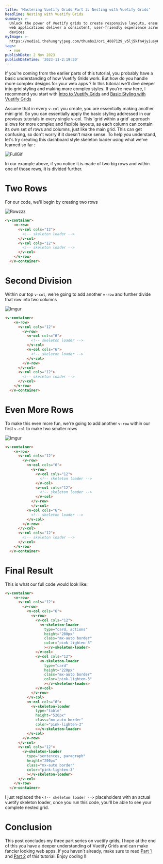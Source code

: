 ```yaml
---
title: 'Mastering Vuetify Grids Part 3: Nesting with Vuetify Grids'
headline: Nesting with Vuetify Grids
summary: >-
  Unlock the power of Vuetify grids to create responsive layouts, ensuring your
  web applications deliver a consistent, user-friendly experience across all
  devices
myImage: >-
  https://media1.thehungryjpeg.com/thumbs2/ori_4087129_v5lj5kfn4jyiusy6vz7p6cywydqltj8z9sb79480_decorative-russian-dolls-matryoshka-dolls-flat-tourist-souvenirs-fro.jpg
tags:
  - vue
publishDate: 2 Nov 2023
publishDateTime: '2023-11-2:19:30'
---
```


If you're coming from the earlier parts of this tutorial, you probably have a basic understanding of how Vuetify Grids work. But how do you handle more complex designs for your web apps ? In this tutorial we'll dive deeper into grid styling and making more complex styles. If you're new here, I recommend you start with [Intro to Vuetify Grids](/blog/quick-look-vuetify-grids) and [Basic Styling with Vuetify Grids](/blog/styling-vuetify-grids)

Assume that in every `v-col` you create, you are essentially making another mini grid. So you can essentially apply the basic styling addressed in our previous tutorials in every single v-col. This 'grid within a grid' approach allows for more complex and flexible layouts, as each column can contain its own set of rows and columns, just like the main grid. This can get confusing, so don't worry if it doesn't make sense. To help you understand, let's try creating this dashboard style skeleton loader using what we've learned so far :

![FullGif](https://i.imgur.com/tUP4Ne9.gif)

In our example above, if you notice it is made of two big rows and within one of those rows, it is divided further.

# Two Rows

For our code, we'll begin by creating two rows

![Rowzzz](https://i.imgur.com/BQyzo9b.png)

```html
<v-container>
    <v-row>
      <v-col cols="12">
        <!-- skeleton loader -->
      </v-col>
      <v-col cols="12">
        <!-- skeleton loader -->
      </v-col>
    </v-row>
  </v-container>
```

# Second Division

Within our top `v-col`, we're going to add another `v-row` and further divide that row into two columns

![Imgur](https://i.imgur.com/dZxx6EO.png)

```html
<v-container>
    <v-row>
      <v-col cols="12">
        <v-row>
          <v-col cols="6">
            <!-- skeleton loader -->
          </v-col>
          <v-col cols="6">
            <!-- skeleton loader -->
          </v-col>
        </v-row>
      </v-col>
      <v-col cols="12">
        <!-- skeleton loader -->
      </v-col>
    </v-row>
  </v-container>
```

# Even More Rows

To make this even more fun, we're going to add another `v-row` within our first `v-col` to make two smaller rows

![Imgur](https://i.imgur.com/fcNgkhp.png)

```html
<v-container>
    <v-row>
      <v-col cols="12">
        <v-row>
          <v-col cols="6">
            <v-row>
              <v-col cols="12">
                <!-- skeleton loader -->
              </v-col>
              <v-col cols="12">
                <!-- skeleton loader -->
              </v-col>
            </v-row>
            </v-col>
          <v-col cols="6">
            <!-- skeleton loader -->
          </v-col>
        </v-row>
      </v-col>
      <v-col cols="12">
        <!-- skeleton loader -->
      </v-col>
    </v-row>
  </v-container>
```

# Final Result

This is what our full code would look like:

```html
<v-container>
    <v-row>
      <v-col cols="12">
        <v-row>
          <v-col cols="6">
            <v-row>
              <v-col cols="12">
                <v-skeleton-loader 
                  type="card, actions" 
                  height="280px" 
                  class="mx-auto border"
                  color="pink-lighten-3"
                  ></v-skeleton-loader>
              </v-col>
              <v-col cols="12">
                <v-skeleton-loader 
                  type="card" 
                  height="220px" 
                  class="mx-auto border"
                  color="pink-lighten-3"
                  ></v-skeleton-loader>
              </v-col>
            </v-row>
          </v-col>
          <v-col cols="6">
            <v-skeleton-loader 
              type="table" 
              height="520px" 
              class="mx-auto border"
              color="pink-lighten-3"
              ></v-skeleton-loader>
          </v-col>
        </v-row>
      </v-col>
      <v-col cols="12">
        <v-skeleton-loader 
          type="sentences, paragraph" 
          height="200px" 
          class="mx-auto border"
          color="pink-lighten-3"
          ></v-skeleton-loader>
      </v-col>
    </v-row>
  </v-container>
```

I just replaced the `<!-- skeleton loader -->` placeholders with an actual vuetify skeleton loader, once you run this code, you'll be able to see your complete nested grid.

# Conclusion

This post concludes my three part series on vuetify grids, I hope at the end of this you have a deeper understanding of Vuetify Grids and can make fancier looking web apps. If you haven't already, make sure to read [Part 1](/blog/quick-look-vuetify-grids) and [Part 2](/blog/styling-vuetify-grids) of this tutorial. Enjoy coding !!
